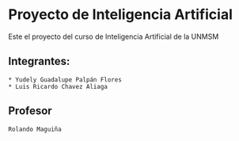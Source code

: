 ﻿# Proyecto de Inteligencia Artificial

Este el proyecto del curso de Inteligencia Artificial de la UNMSM

## Integrantes:
	* Yudely Guadalupe Palpán Flores
	* Luis Ricardo Chavez Aliaga
## Profesor
	Rolando Maguiña
